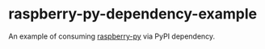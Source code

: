 # raspberry-py-dependency-example
An example of consuming [raspberry-py](https://pypi.org/project/raspberry-py/) via PyPI dependency.
